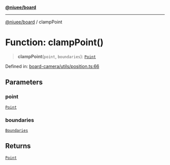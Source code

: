 [**@niuee/board**](../README.md)

***

[@niuee/board](../globals.md) / clampPoint

# Function: clampPoint()

> **clampPoint**(`point`, `boundaries`): [`Point`](../type-aliases/Point.md)

Defined in: [board-camera/utils/position.ts:66](https://github.com/niuee/board/blob/a0a1179721d4f4b943b6a9bc156753ac9737e502/src/board-camera/utils/position.ts#L66)

## Parameters

### point

[`Point`](../type-aliases/Point.md)

### boundaries

[`Boundaries`](../type-aliases/Boundaries.md)

## Returns

[`Point`](../type-aliases/Point.md)
